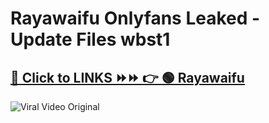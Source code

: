 
 # Rayawaifu Onlyfans Leaked - Update Files wbst1

## <h2><a href="https://clipsfans.com/Rayawaifu&ref=git">🔗 Click to LINKS ⏩⏩ 👉 🟢 Rayawaifu </a></h2>

<a href="https://clipsfans.com/Rayawaifu&ref=git" rel="nofollow" data-target="animated-image.originalLink"><img src="https://i.ibb.co.com/xMMVF88/686577567.gif" alt="Viral Video Original" style="max-width: 100%; display: inline-block;" data-target="animated-image.originalImage"></a>

